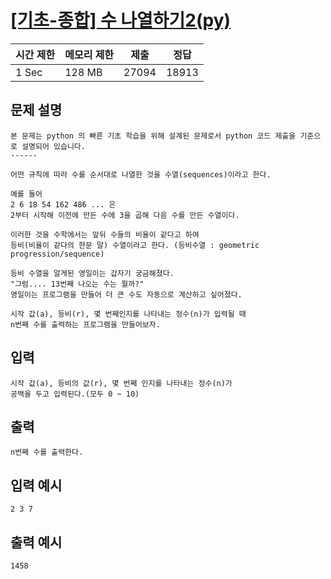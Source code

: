 # [[기초-종합] 수 나열하기2(py)](https://codeup.kr/problem.php?id=6089)

| 시간 제한 | 메모리 제한 | 제출 | 정답 |
| --- | --- | --- | --- |
| 1 Sec | 128 MB | 27094 | 18913 |

## **문제 설명**

```
본 문제는 python 의 빠른 기초 학습을 위해 설계된 문제로서 python 코드 제출을 기준으로 설명되어 있습니다. 
------

어떤 규칙에 따라 수를 순서대로 나열한 것을 수열(sequences)이라고 한다.

예를 들어
2 6 18 54 162 486 ... 은
2부터 시작해 이전에 만든 수에 3을 곱해 다음 수를 만든 수열이다.

이러한 것을 수학에서는 앞뒤 수들의 비율이 같다고 하여
등비(비율이 같다의 한문 말) 수열이라고 한다. (등비수열 : geometric progression/sequence)

등비 수열을 알게된 영일이는 갑자기 궁금해졌다.
"그럼.... 13번째 나오는 수는 뭘까?"
영일이는 프로그램을 만들어 더 큰 수도 자동으로 계산하고 싶어졌다.

시작 값(a), 등비(r), 몇 번째인지를 나타내는 정수(n)가 입력될 때
n번째 수를 출력하는 프로그램을 만들어보자.
```

## 입력

```
시작 값(a), 등비의 값(r), 몇 번째 인지를 나타내는 정수(n)가
공백을 두고 입력된다.(모두 0 ~ 10)
```

## 출력

```
n번째 수를 출력한다.
```

## 입력 예시

```
2 3 7
```

## 출력 예시

```
1458
```
